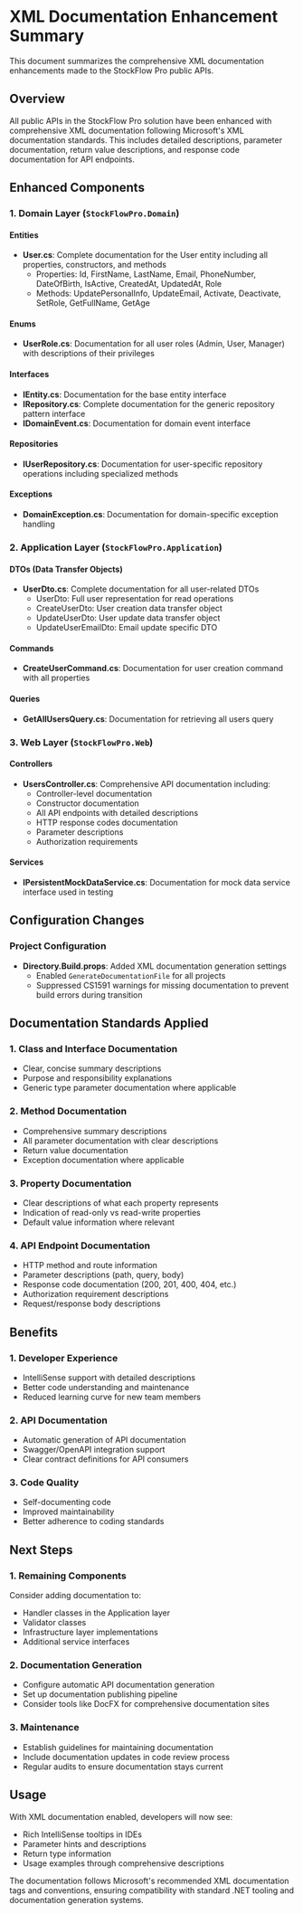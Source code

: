 # XML Documentation Enhancement Summary

This document summarizes the comprehensive XML documentation enhancements made to the StockFlow Pro public APIs.

## Overview

All public APIs in the StockFlow Pro solution have been enhanced with comprehensive XML documentation following Microsoft's XML documentation standards. This includes detailed descriptions, parameter documentation, return value descriptions, and response code documentation for API endpoints.

## Enhanced Components

### 1. Domain Layer (`StockFlowPro.Domain`)

#### Entities
- **User.cs**: Complete documentation for the User entity including all properties, constructors, and methods
  - Properties: Id, FirstName, LastName, Email, PhoneNumber, DateOfBirth, IsActive, CreatedAt, UpdatedAt, Role
  - Methods: UpdatePersonalInfo, UpdateEmail, Activate, Deactivate, SetRole, GetFullName, GetAge

#### Enums
- **UserRole.cs**: Documentation for all user roles (Admin, User, Manager) with descriptions of their privileges

#### Interfaces
- **IEntity.cs**: Documentation for the base entity interface
- **IRepository<T>.cs**: Complete documentation for the generic repository pattern interface
- **IDomainEvent.cs**: Documentation for domain event interface

#### Repositories
- **IUserRepository.cs**: Documentation for user-specific repository operations including specialized methods

#### Exceptions
- **DomainException.cs**: Documentation for domain-specific exception handling

### 2. Application Layer (`StockFlowPro.Application`)

#### DTOs (Data Transfer Objects)
- **UserDto.cs**: Complete documentation for all user-related DTOs
  - UserDto: Full user representation for read operations
  - CreateUserDto: User creation data transfer object
  - UpdateUserDto: User update data transfer object
  - UpdateUserEmailDto: Email update specific DTO

#### Commands
- **CreateUserCommand.cs**: Documentation for user creation command with all properties

#### Queries
- **GetAllUsersQuery.cs**: Documentation for retrieving all users query

### 3. Web Layer (`StockFlowPro.Web`)

#### Controllers
- **UsersController.cs**: Comprehensive API documentation including:
  - Controller-level documentation
  - Constructor documentation
  - All API endpoints with detailed descriptions
  - HTTP response codes documentation
  - Parameter descriptions
  - Authorization requirements

#### Services
- **IPersistentMockDataService.cs**: Documentation for mock data service interface used in testing

## Configuration Changes

### Project Configuration
- **Directory.Build.props**: Added XML documentation generation settings
  - Enabled `GenerateDocumentationFile` for all projects
  - Suppressed CS1591 warnings for missing documentation to prevent build errors during transition

## Documentation Standards Applied

### 1. Class and Interface Documentation
- Clear, concise summary descriptions
- Purpose and responsibility explanations
- Generic type parameter documentation where applicable

### 2. Method Documentation
- Comprehensive summary descriptions
- All parameter documentation with clear descriptions
- Return value documentation
- Exception documentation where applicable

### 3. Property Documentation
- Clear descriptions of what each property represents
- Indication of read-only vs read-write properties
- Default value information where relevant

### 4. API Endpoint Documentation
- HTTP method and route information
- Parameter descriptions (path, query, body)
- Response code documentation (200, 201, 400, 404, etc.)
- Authorization requirement descriptions
- Request/response body descriptions

## Benefits

### 1. Developer Experience
- IntelliSense support with detailed descriptions
- Better code understanding and maintenance
- Reduced learning curve for new team members

### 2. API Documentation
- Automatic generation of API documentation
- Swagger/OpenAPI integration support
- Clear contract definitions for API consumers

### 3. Code Quality
- Self-documenting code
- Improved maintainability
- Better adherence to coding standards

## Next Steps

### 1. Remaining Components
Consider adding documentation to:
- Handler classes in the Application layer
- Validator classes
- Infrastructure layer implementations
- Additional service interfaces

### 2. Documentation Generation
- Configure automatic API documentation generation
- Set up documentation publishing pipeline
- Consider tools like DocFX for comprehensive documentation sites

### 3. Maintenance
- Establish guidelines for maintaining documentation
- Include documentation updates in code review process
- Regular audits to ensure documentation stays current

## Usage

With XML documentation enabled, developers will now see:
- Rich IntelliSense tooltips in IDEs
- Parameter hints and descriptions
- Return type information
- Usage examples through comprehensive descriptions

The documentation follows Microsoft's recommended XML documentation tags and conventions, ensuring compatibility with standard .NET tooling and documentation generation systems.